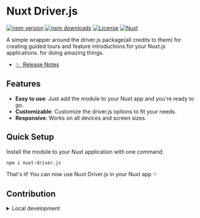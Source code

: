 <!--
Get your module up and running quickly.

Find and replace all on all files (CMD+SHIFT+F):
- Name: Nuxt Driver.js
- Package name: nuxt-driver.js
- Description: A simple wrapper around the driver.js package(all credits to them) for creating guided tours and feature introductions for your Nuxt.js applications.
-->

# Nuxt Driver.js

[![npm version][npm-version-src]][npm-version-href]
[![npm downloads][npm-downloads-src]][npm-downloads-href]
[![License][license-src]][license-href]
[![Nuxt][nuxt-src]][nuxt-href]

A simple wrapper around the driver.js package(all credits to them) for creating guided tours and feature introductions for your Nuxt.js applications. for doing amazing things.

- [✨ &nbsp;Release Notes](/CHANGELOG.md)
  <!-- - [📖 &nbsp;Documentation](https://example.com) -->

## Features

- **Easy to use**: Just add the module to your Nuxt app and you're ready to go.
- **Customizable**: Customize the driver.js options to fit your needs.
- **Responsive**: Works on all devices and screen sizes.

## Quick Setup

Install the module to your Nuxt application with one command:

```bash
npm i nuxt-driver.js
```

That's it! You can now use Nuxt Driver.js in your Nuxt app ✨

## Contribution

<details>
  <summary>Local development</summary>
  
  ```bash
  # Install dependencies
  npm install
  
  # Generate type stubs
  npm run dev:prepare
  
  # Develop with the playground
  npm run dev
  
  # Build the playground
  npm run dev:build
  
  # Run ESLint
  npm run lint
  
  # Run Vitest
  npm run test
  npm run test:watch
  
  # Release new version
  npm run release
  ```

</details>

<!-- Badges -->

[npm-version-src]: https://img.shields.io/npm/v/nuxt-driver.js/latest.svg?style=flat&colorA=020420&colorB=00DC82
[npm-version-href]: https://npmjs.com/package/nuxt-driver.js
[npm-downloads-src]: https://img.shields.io/npm/dm/nuxt-driver.js.svg?style=flat&colorA=020420&colorB=00DC82
[npm-downloads-href]: https://npmjs.com/package/nuxt-driver.js
[license-src]: https://img.shields.io/npm/l/nuxt-driver.js.svg?style=flat&colorA=020420&colorB=00DC82
[license-href]: https://npmjs.com/package/nuxt-driver.js
[nuxt-src]: https://img.shields.io/badge/Nuxt-020420?logo=nuxt.js
[nuxt-href]: https://nuxt.com
